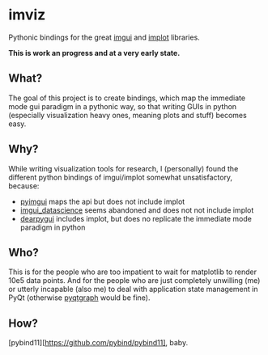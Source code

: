 # imviz

Pythonic bindings for the great [imgui](https://github.com/ocornut/imgui) and
[implot](https://github.com/epezent/implot) libraries.

**This is work an progress and at a very early state.**

## What?

The goal of this project is to create bindings, which map the immediate mode
gui paradigm in a pythonic way, so that writing GUIs in python (especially
visualization heavy ones, meaning plots and stuff) becomes easy.

## Why?

While writing visualization tools for research, I (personally) found the
different python bindings of imgui/implot somewhat unsatisfactory, because:

* [pyimgui](https://github.com/hoffstadt/DearPyGui) maps the api but does not
  include implot
* [imgui\_datascience](https://github.com/pthom/imgui_datascience) seems
  abandoned and does not not include implot
* [dearpygui](https://github.com/hoffstadt/DearPyGui) includes implot, but
  does no replicate the immediate mode paradigm in python

## Who?

This is for the people who are too impatient to wait for matplotlib to render
10e5 data points. And for the people who are just completely unwilling (me) or
utterly incapable (also me) to deal with application state management in PyQt
(otherwise [pyqtgraph](http://pyqtgraph.org/) would be fine). 

## How?

[pybind11][https://github.com/pybind/pybind11], baby.
